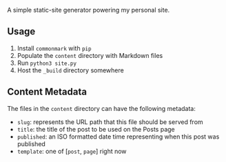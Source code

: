 A simple static-site generator powering my personal site.

## Usage

1. Install `commonmark` with `pip`
2. Populate the `content` directory with Markdown files
3. Run `python3 site.py`
4. Host the `_build` directory somewhere


## Content Metadata

The files in the `content` directory can have the following metadata:

- `slug`: represents the URL path that this file should be served from
- `title`: the title of the post to be used on the Posts page
- `published`: an ISO formatted date time representing when this post was published
- `template`: one of [`post`, `page`] right now